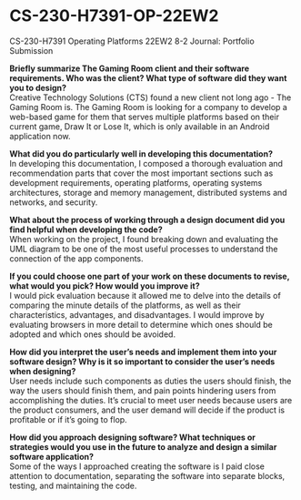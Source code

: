 # CS-230-H7391-OP-22EW2
CS-230-H7391 Operating Platforms 22EW2 8-2 Journal: Portfolio Submission

  <strong>Briefly summarize The Gaming Room client and their software requirements. Who was the client? What type of software did they want you to design?</strong><br />
  Creative Technology Solutions (CTS) found a new client not long ago - The Gaming Room is. The Gaming Room is looking for a company to develop a web-based game for them that serves multiple platforms based on their current game, Draw It or Lose It, which is only available in an Android application now.
  
  <strong>What did you do particularly well in developing this documentation?</strong><br />
  In developing this documentation, I composed a thorough evaluation and recommendation parts that cover the most important sections such as development requirements, operating platforms, operating systems architectures, storage and memory management, distributed systems and networks, and security.
  
  <strong>What about the process of working through a design document did you find helpful when developing the code?</strong><br />
  When working on the project, I found breaking down and evaluating the UML diagram to be one of the most useful processes to understand the connection of the app components.
  
  <strong>If you could choose one part of your work on these documents to revise, what would you pick? How would you improve it?</strong><br />
  I would pick evaluation because it allowed me to delve into the details of comparing the minute details of the platforms, as well as their characteristics, advantages, and disadvantages. I would improve by evaluating browsers in more detail to determine which ones should be adopted and which ones should be avoided.
  
  <strong>How did you interpret the user’s needs and implement them into your software design? Why is it so important to consider the user’s needs when designing?</strong><br />
  User needs include such components as duties the users should finish, the way the users should finish them, and pain points hindering users from accomplishing the duties. It’s crucial to meet user needs because users are the product consumers, and the user demand will decide if the product is profitable or if it’s going to flop.
  
  <strong>How did you approach designing software? What techniques or strategies would you use in the future to analyze and design a similar software application?</strong><br />
  Some of the ways I approached creating the software is I paid close attention to documentation, separating the software into separate blocks, testing, and maintaining the code.

